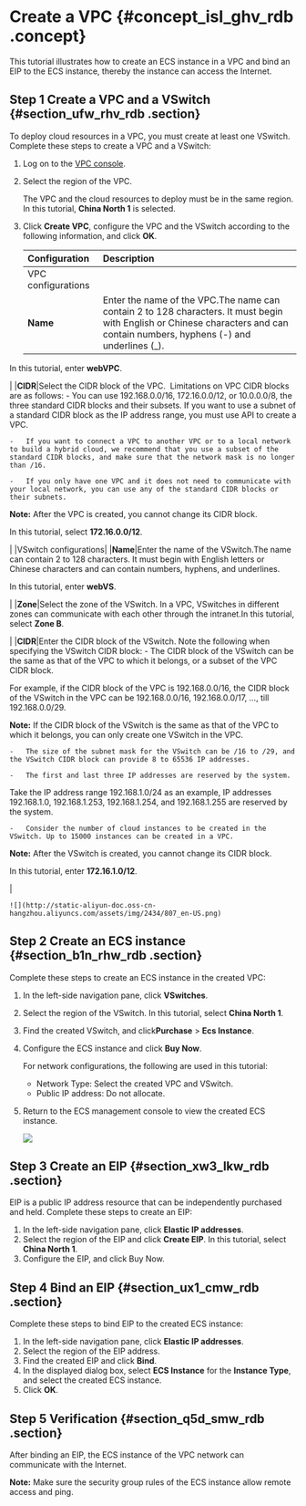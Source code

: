 # Create a VPC {#concept_isl_ghv_rdb .concept}

This tutorial illustrates how to create an ECS instance in a VPC and bind an EIP to the ECS instance, thereby the instance can access the Internet.

## Step 1 Create a VPC and a VSwitch {#section_ufw_rhv_rdb .section}

To deploy cloud resources in a VPC, you must create at least one VSwitch. Complete these steps to create a VPC and a VSwitch:

1.  Log on to the [VPC console](https://vpcnext.console.aliyun.com).
2.  Select the region of the VPC.

    The VPC and the cloud resources to deploy must be in the same region. In this tutorial, **China North 1** is selected.

3.  Click **Create VPC**, configure the VPC and the VSwitch according to the following information, and click **OK**.

    |Configuration|Description|
    |:------------|:----------|
    |VPC configurations|
    |**Name**|Enter the name of the VPC.The name can contain 2 to 128 characters. It must begin with English or Chinese characters and can contain numbers, hyphens \(-\) and underlines \(\_\).

In this tutorial, enter **webVPC**.

|
    |**CIDR**|Select the CIDR block of the VPC.  Limitations on VPC CIDR blocks are as follows:    -   You can use 192.168.0.0/16, 172.16.0.0/12, or 10.0.0.0/8, the three standard CIDR blocks and their subsets. If you want to use a subnet of a standard CIDR block as the IP address range, you must use API to create a VPC.

    -   If you want to connect a VPC to another VPC or to a local network to build a hybrid cloud, we recommend that you use a subset of the standard CIDR blocks, and make sure that the network mask is no longer than /16.

    -   If you only have one VPC and it does not need to communicate with your local network, you can use any of the standard CIDR blocks or their subnets.

**Note:** After the VPC is created, you cannot change its CIDR block.

In this tutorial, select **172.16.0.0/12**.

|
    |VSwitch configurations|
    |**Name**|Enter the name of the VSwitch.The name can contain 2 to 128 characters. It must begin with English letters or Chinese characters and can contain numbers, hyphens, and underlines.

In this tutorial, enter **webVS**.

|
    |**Zone**|Select the zone of the VSwitch. In a VPC, VSwitches in different zones can communicate with each other through the intranet.In this tutorial, select **Zone B**.

|
    |**CIDR**|Enter the CIDR block of the VSwitch. Note the following when specifying the VSwitch CIDR block:    -   The CIDR block of the VSwitch can be the same as that of the VPC to which it belongs, or a subset of the VPC CIDR block.

For example, if the CIDR block of the VPC is 192.168.0.0/16, the CIDR block of the VSwitch in the VPC can be 192.168.0.0/16, 192.168.0.0/17, …, till 192.168.0.0/29.

**Note:** If the CIDR block of the VSwitch is the same as that of the VPC to which it belongs, you can only create one VSwitch in the VPC.

    -   The size of the subnet mask for the VSwitch can be /16 to /29, and the VSwitch CIDR block can provide 8 to 65536 IP addresses.

    -   The first and last three IP addresses are reserved by the system.

Take the IP address range 192.168.1.0/24 as an example, IP addresses 192.168.1.0, 192.168.1.253, 192.168.1.254, and 192.168.1.255 are reserved by the system.

    -   Consider the number of cloud instances to be created in the VSwitch. Up to 15000 instances can be created in a VPC.

**Note:** After the VSwitch is created, you cannot change its CIDR block. 

In this tutorial, enter **172.16.1.0/12**.

|

    ![](http://static-aliyun-doc.oss-cn-hangzhou.aliyuncs.com/assets/img/2434/807_en-US.png)


## Step 2 Create an ECS instance {#section_b1n_rhw_rdb .section}

Complete these steps to create an ECS instance in the created VPC:

1.  In the left-side navigation pane, click **VSwitches**.
2.  Select the region of the VSwitch. In this tutorial, select **China North 1**.
3.  Find the created VSwitch, and click**Purchase** \> **Ecs Instance**.
4.  Configure the ECS instance and click **Buy Now**.

    For network configurations, the following are used in this tutorial:

    -   Network Type: Select the created VPC and VSwitch.
    -   Public IP address: Do not allocate.
5.  Return to the ECS management console to view the created ECS instance.

    ![](http://static-aliyun-doc.oss-cn-hangzhou.aliyuncs.com/assets/img/2434/808_en-US.png)


## Step 3 Create an EIP {#section_xw3_lkw_rdb .section}

EIP is a public IP address resource that can be independently purchased and held. Complete these steps to create an EIP:

1.  In the left-side navigation pane, click **Elastic IP addresses**.
2.  Select the region of the EIP and click **Create EIP**. In this tutorial, select **China North 1**.
3.  Configure the EIP, and click Buy Now.

## Step 4 Bind an EIP {#section_ux1_cmw_rdb .section}

Complete these steps to bind EIP to the created ECS instance:

1.  In the left-side navigation pane, click **Elastic IP addresses**.
2.  Select the region of the EIP address.
3.  Find the created EIP and click **Bind**.
4.  In the displayed dialog box, select **ECS Instance** for the **Instance Type**, and select the created ECS instance.
5.  Click **OK**.

## Step 5 Verification {#section_q5d_smw_rdb .section}

After binding an EIP, the ECS instance of the VPC network can communicate with the Internet.

**Note:** Make sure the security group rules of the ECS instance allow remote access and ping.

